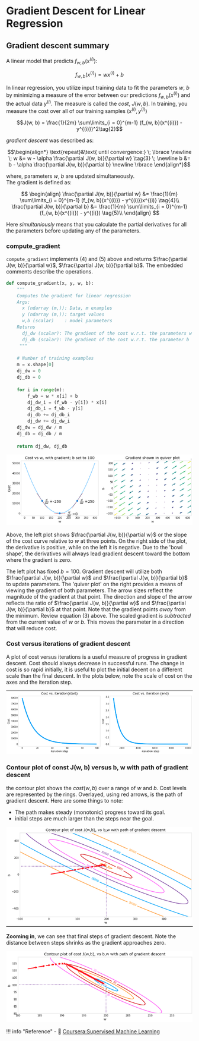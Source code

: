 # Gradient Descent for Linear Regression

## Gradient descent summary

A linear model that predicts $f_{w, b}(x^{(i)})$:

$$f_{w, b}(x^{(i)}) = wx^{(i)} + b \tag{1}$$

In linear regression, you utilize input training data to fit the parameters $w$, $b$ by minimizing a measure of the error between our predictions $f_{w, b}(x^{(i)})$ and the actual data $y^{(i)}$. The measure is called the $cost$, $J(w, b)$. In training, you measure the cost over all of our training samples $(x^{(i)}, y^{(i)})$

$$J(w, b) = \frac{1}{2m} \sum\limits_{i = 0}^{m-1} (f_{w, b}(x^{(i)}) - y^{(i)})^2\tag{2}$$ 

*gradient descent* was described as:

$$\begin{align*} \text{repeat}&\text{ until convergence:} \; \lbrace \newline
\; w &= w -  \alpha \frac{\partial J(w, b)}{\partial w} \tag{3}  \; \newline 
 b &= b -  \alpha \frac{\partial J(w, b)}{\partial b}  \newline \rbrace
\end{align*}$$

where, parameters $w$, $b$ are updated simultaneously.  
The gradient is defined as:

$$
\begin{align}
\frac{\partial J(w, b)}{\partial w}  &= \frac{1}{m} \sum\limits_{i = 0}^{m-1} (f_{w, b}(x^{(i)}) - y^{(i)})x^{(i)} \tag{4}\\
  \frac{\partial J(w, b)}{\partial b}  &= \frac{1}{m} \sum\limits_{i = 0}^{m-1} (f_{w, b}(x^{(i)}) - y^{(i)}) \tag{5}\\
\end{align}
$$

Here *simultaniously* means that you calculate the partial derivatives for all the parameters before updating any of the parameters.

### compute_gradient

`compute_gradient` implements (4) and (5) above and returns $\frac{\partial J(w, b)}{\partial w}$, $\frac{\partial J(w, b)}{\partial b}$. The embedded comments describe the operations.

```python
def compute_gradient(x, y, w, b): 
    """
    Computes the gradient for linear regression 
    Args:
      x (ndarray (m,)): Data, m examples 
      y (ndarray (m,)): target values
      w,b (scalar)    : model parameters  
    Returns
      dj_dw (scalar): The gradient of the cost w.r.t. the parameters w
      dj_db (scalar): The gradient of the cost w.r.t. the parameter b     
     """
    
    # Number of training examples
    m = x.shape[0]    
    dj_dw = 0
    dj_db = 0
    
    for i in range(m):  
        f_wb = w * x[i] + b 
        dj_dw_i = (f_wb - y[i]) * x[i] 
        dj_db_i = f_wb - y[i] 
        dj_db += dj_db_i
        dj_dw += dj_dw_i 
    dj_dw = dj_dw / m 
    dj_db = dj_db / m 
        
    return dj_dw, dj_db
```

![cost_vs_w](./images/cost_vs_w.png "cost_vs_w")

Above, the left plot shows $\frac{\partial J(w, b)}{\partial w}$ or the slope of the cost curve relative to $w$ at three points. On the right side of the plot, the derivative is positive, while on the left it is negative. Due to the 'bowl shape', the derivatives will always lead gradient descent toward the bottom where the gradient is zero.
 
The left plot has fixed $b=100$. Gradient descent will utilize both $\frac{\partial J(w, b)}{\partial w}$ and $\frac{\partial J(w, b)}{\partial b}$ to update parameters. The 'quiver plot' on the right provides a means of viewing the gradient of both parameters. The arrow sizes reflect the magnitude of the gradient at that point. The direction and slope of the arrow reflects the ratio of $\frac{\partial J(w, b)}{\partial w}$ and $\frac{\partial J(w, b)}{\partial b}$ at that point.
Note that the gradient points *away* from the minimum. Review equation (3) above. The scaled gradient is *subtracted* from the current value of $w$ or $b$. This moves the parameter in a direction that will reduce cost.

### Cost versus iterations of gradient descent 

A plot of cost versus iterations is a useful measure of progress in gradient descent. Cost should always decrease in successful runs. The change in cost is so rapid initially, it is useful to plot the initial decent on a different scale than the final descent. In the plots below, note the scale of cost on the axes and the iteration step.

![cost_vs_iteration](./images/cost_vs_iteration.png "cost_vs_iteration")

### Contour plot of const J(w, b) versus b, w with path of gradient descent

the contour plot shows the $cost(w, b)$ over a range of $w$ and $b$. Cost levels are represented by the rings. Overlayed, using red arrows, is the path of gradient descent. Here are some things to note:

* The path makes steady (monotonic) progress toward its goal.
* initial steps are much larger than the steps near the goal.

![](./images/path_of_gradient_descent.png)

**Zooming in**, we can see that final steps of gradient descent. Note the distance between steps shrinks as the gradient approaches zero.

![](./images/path_of_gradient_descent2.png)

!!! info "Reference"
    - :ledger: [Coursera:Supervised Machine Learning](https://www.coursera.org/learn/machine-learning/ungradedLab/lE1al/optional-lab-gradient-descent)
   
